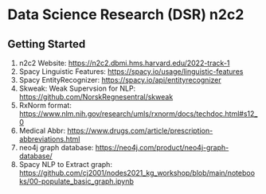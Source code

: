 # Data Science Research (DSR) n2c2 
## Getting Started
1. n2c2 Website: https://n2c2.dbmi.hms.harvard.edu/2022-track-1
2. Spacy Linguistic Features: https://spacy.io/usage/linguistic-features
3. Spacy EntityRecognizer: https://spacy.io/api/entityrecognizer
4. Skweak: Weak Supervsion for NLP: https://github.com/NorskRegnesentral/skweak
5. RxNorm format: https://www.nlm.nih.gov/research/umls/rxnorm/docs/techdoc.html#s12_0
6. Medical Abbr: https://www.drugs.com/article/prescription-abbreviations.html
7. neo4j graph database: https://neo4j.com/product/neo4j-graph-database/
8. Spacy NLP to Extract graph: https://github.com/cj2001/nodes2021_kg_workshop/blob/main/notebooks/00-populate_basic_graph.ipynb
